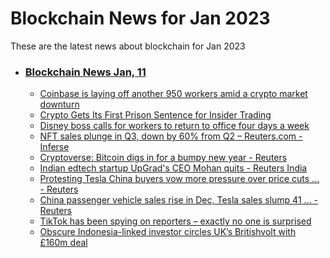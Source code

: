 # Blockchain News for Jan 2023
These are the latest news about blockchain for Jan 2023
- ### [Blockchain News Jan, 11](./11)
    - [Coinbase is laying off another 950 workers amid a crypto market downturn](https://www.engadget.com/coinbase-lay-offs-reduced-expenses-153433234.html) 
    - [Crypto Gets Its First Prison Sentence for Insider Trading](https://gizmodo.com/coinbase-crypto-insider-trading-sentence-bitcoin-price-1849971685) 
    - [Disney boss calls for workers to return to office four days a week](https://www.bbc.co.uk/news/business-64218702) 
    - [NFT sales plunge in Q3, down by 60% from Q2 – Reuters.com - Inferse](https://www.inferse.com/399037/nft-sales-plunge-in-q3-down-by-60-from-q2-reuters-com/) 
    - [Cryptoverse: Bitcoin digs in for a bumpy new year - Reuters](https://www.reuters.com/technology/cryptoverse-bitcoin-digs-bumpy-new-year-2023-01-10/) 
    - [Indian edtech startup UpGrad's CEO Mohan quits - Reuters India](https://www.reuters.com/world/india/indian-edtech-startup-upgrads-ceo-mohan-quits-2023-01-10/) 
    - [Protesting Tesla China buyers vow more pressure over price cuts ... - Reuters](https://www.reuters.com/business/autos-transportation/protesting-tesla-china-buyers-vow-more-pressure-over-price-cuts-they-missed-2023-01-10/) 
    - [China passenger vehicle sales rise in Dec, Tesla sales slump 41 ... - Reuters](https://www.reuters.com/business/autos-transportation/china-passenger-vehicle-sales-rise-dec-tesla-sales-slump-41-data-2023-01-10/) 
    - [TikTok has been spying on reporters – exactly no one is surprised](https://www.theguardian.com/technology/2023/jan/10/techscape-elon-musk-twitter-tiktok) 
    - [Obscure Indonesia-linked investor circles UK’s Britishvolt with £160m deal](https://www.theguardian.com/business/2023/jan/10/britishvolt-deal-dealab-battery-startup) 
